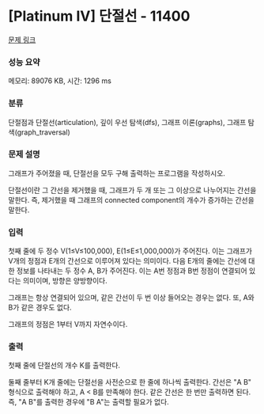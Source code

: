 # [Platinum IV] 단절선 - 11400 

[문제 링크](https://www.acmicpc.net/problem/11400) 

### 성능 요약

메모리: 89076 KB, 시간: 1296 ms

### 분류

단절점과 단절선(articulation), 깊이 우선 탐색(dfs), 그래프 이론(graphs), 그래프 탐색(graph_traversal)

### 문제 설명

<p>그래프가 주어졌을 때, 단절선을 모두 구해 출력하는 프로그램을 작성하시오.</p>

<p>단절선이란 그 간선을 제거했을 때, 그래프가 두 개 또는 그 이상으로 나누어지는 간선을 말한다. 즉, 제거했을 때 그래프의 connected component의 개수가 증가하는 간선을 말한다.</p>

### 입력 

 <p>첫째 줄에 두 정수 V(1≤V≤100,000), E(1≤E≤1,000,000)가 주어진다. 이는 그래프가 V개의 정점과 E개의 간선으로 이루어져 있다는 의미이다. 다음 E개의 줄에는 간선에 대한 정보를 나타내는 두 정수 A, B가 주어진다. 이는 A번 정점과 B번 정점이 연결되어 있다는 의미이며, 방향은 양방향이다.</p>

<p>그래프는 항상 연결되어 있으며, 같은 간선이 두 번 이상 들어오는 경우는 없다. 또, A와 B가 같은 경우도 없다.</p>

<p>그래프의 정점은 1부터 V까지 자연수이다.</p>

### 출력 

 <p>첫째 줄에 단절선의 개수 K를 출력한다.</p>

<p>둘째 줄부터 K개 줄에는 단절선을 사전순으로 한 줄에 하나씩 출력한다. 간선은 "A B" 형식으로 출력해야 하고, A < B를 만족해야 한다. 같은 간선은 한 번만 출력하면 된다. 즉, "A B"를 출력한 경우에 "B A"는 출력할 필요가 없다.</p>

